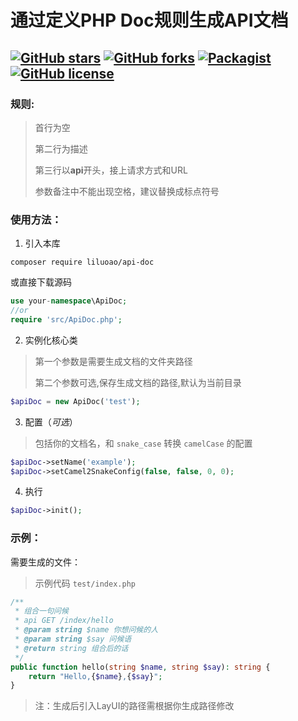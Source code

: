 # 通过定义PHP Doc规则生成API文档

[![GitHub stars](https://img.shields.io/github/stars/liluoao/api-doc.svg?style=for-the-badge)](https://github.com/liluoao/api-doc/stargazers) [![GitHub forks](https://img.shields.io/github/forks/liluoao/api-doc.svg?style=for-the-badge)](https://github.com/liluoao/api-doc/network) [![Packagist](https://img.shields.io/packagist/v/liluoao/api-doc.svg?style=for-the-badge)](https://packagist.org/packages/liluoao/api-doc) [![GitHub license](https://img.shields.io/github/license/liluoao/api-doc.svg?style=for-the-badge)](https://github.com/liluoao/api-doc/blob/master/LICENSE)
----

### 规则:

>首行为空
>
>第二行为描述
>
>第三行以**api**开头，接上请求方式和URL
>
>参数备注中不能出现空格，建议替换成标点符号

### 使用方法：

1. 引入本库
```
composer require liluoao/api-doc
```
或直接下载源码
```php
use your-namespace\ApiDoc;
//or
require 'src/ApiDoc.php';
```

2. 实例化核心类
>第一个参数是需要生成文档的文件夹路径
>
>第二个参数可选,保存生成文档的路径,默认为当前目录
```php
$apiDoc = new ApiDoc('test');
```

3. 配置（*可选*）
>包括你的文档名，和 `snake_case` 转换 `camelCase` 的配置
```php
$apiDoc->setName('example');
$apiDoc->setCamel2SnakeConfig(false, false, 0, 0);
```

4. 执行
```php
$apiDoc->init();
```

### 示例：

需要生成的文件：
>示例代码 `test/index.php`
```php
/**
 * 组合一句问候
 * api GET /index/hello
 * @param string $name 你想问候的人
 * @param string $say 问候语
 * @return string 组合后的话
 */
public function hello(string $name, string $say): string {
    return "Hello,{$name},{$say}";
}
```

>注：生成后引入LayUI的路径需根据你生成路径修改

